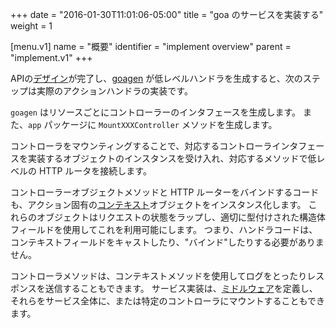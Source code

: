 +++
date = "2016-01-30T11:01:06-05:00"
title = "goa のサービスを実装する"
weight = 1

[menu.v1]
name = "概要"
identifier = "implement overview"
parent = "implement.v1"
+++

APIの[デザイン](/v1/design/overview)が完了し、[goagen](/v1/implement/goagen) が低レベルハンドラを生成すると、次のステップは実際のアクションハンドラの実装です。

`goagen` はリソースごとにコントローラーのインタフェースを生成します。
また、`app` パッケージに `MountXXXController` メソッドを生成します。


コントローラをマウンティングすることで、対応するコントローラインタフェースを実装するオブジェクトのインスタンスを受け入れ、対応するメソッドで低レベルの HTTP ルータを接続します。

コントローラーオブジェクトメソッドと HTTP ルーターをバインドするコードも、アクション固有の[コンテキスト](/v1/implement/context)オブジェクトをインスタンス化します。
これらのオブジェクトはリクエストの状態をラップし、適切に型付けされた構造体フィールドを使用してこれを利用可能にします。
つまり、ハンドラコードは、コンテキストフィールドをキャストしたり、"バインド"したりする必要がありません。

コントローラメソッドは、コンテキストメソッドを使用してログをとったりレスポンスを送信することもできます。
サービス実装は、[ミドルウェア](/v1/implement/middleware)を定義し、それらをサービス全体に、または特定のコントローラにマウントすることもできます。
